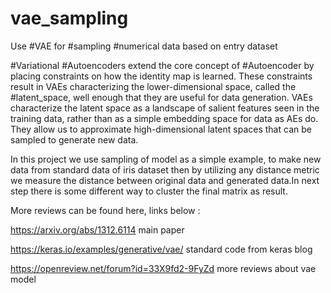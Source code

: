 # vae_sampling

Use #VAE for #sampling #numerical data based on entry dataset

#Variational #Autoencoders extend the core concept of #Autoencoder by placing 
constraints on how the identity map is learned. These constraints result in 
VAEs characterizing the lower-dimensional space, called the #latent_space, 
well enough that they are useful for data generation. VAEs characterize 
the latent space as a landscape of salient features seen in the training data,
rather than as a simple embedding space for data as AEs do.
They allow us to approximate high-dimensional latent spaces that can be sampled 
to generate new data.

In this project we use sampling of model as a simple example, to make new data from 
standard data of iris dataset then by utilizing any distance metric we measure
the distance between original data  and generated data.In next step there is some
different way to cluster the final matrix as result.   



More reviews can be found here, links below :

https://arxiv.org/abs/1312.6114    main paper

https://keras.io/examples/generative/vae/  standard code from keras blog

https://openreview.net/forum?id=33X9fd2-9FyZd  more reviews about vae model

